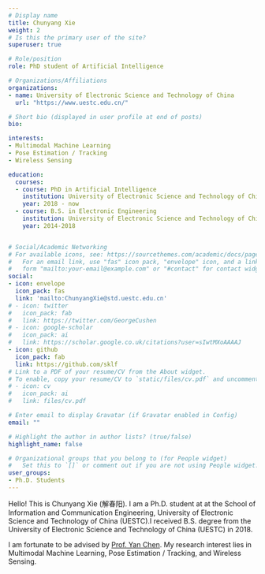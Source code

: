 ```yaml
---
# Display name
title: Chunyang Xie
weight: 2
# Is this the primary user of the site?
superuser: true

# Role/position
role: PhD student of Artificial Intelligence

# Organizations/Affiliations
organizations:
- name: University of Electronic Science and Technology of China
  url: "https://www.uestc.edu.cn/"

# Short bio (displayed in user profile at end of posts)
bio: 

interests:
- Multimodal Machine Learning
- Pose Estimation / Tracking
- Wireless Sensing 

education:
  courses:
  - course: PhD in Artificial Intelligence
    institution: University of Electronic Science and Technology of China
    year: 2018 - now
  - course: B.S. in Electronic Engineering
    institution: University of Electronic Science and Technology of China
    year: 2014-2018


# Social/Academic Networking
# For available icons, see: https://sourcethemes.com/academic/docs/page-builder/#icons
#   For an email link, use "fas" icon pack, "envelope" icon, and a link in the
#   form "mailto:your-email@example.com" or "#contact" for contact widget.
social:
- icon: envelope
  icon_pack: fas
  link: 'mailto:ChunyangXie@std.uestc.edu.cn'
# - icon: twitter
#   icon_pack: fab
#   link: https://twitter.com/GeorgeCushen
# - icon: google-scholar
#   icon_pack: ai
#   link: https://scholar.google.co.uk/citations?user=sIwtMXoAAAAJ
- icon: github
  icon_pack: fab
  link: https://github.com/sklf
# Link to a PDF of your resume/CV from the About widget.
# To enable, copy your resume/CV to `static/files/cv.pdf` and uncomment the lines below.
# - icon: cv
#   icon_pack: ai
#   link: files/cv.pdf

# Enter email to display Gravatar (if Gravatar enabled in Config)
email: ""

# Highlight the author in author lists? (true/false)
highlight_name: false

# Organizational groups that you belong to (for People widget)
#   Set this to `[]` or comment out if you are not using People widget.
user_groups:
- Ph.D. Students
---
```


Hello! This is Chunyang Xie (解春阳). I am a Ph.D. student at at the School of Information and Communication Engineering, University of Electronic Science and Technology of China (UESTC).I received B.S. degree from the University of Electronic Science and Technology of China (UESTC) in 2018.

I am fortunate to be advised by [Prof. Yan Chen](https://chenyanustc.github.io/). My research interest lies in Multimodal Machine Learning, Pose Estimation / Tracking, and Wireless Sensing. 